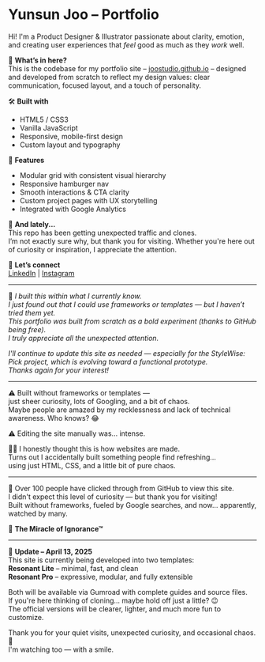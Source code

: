 # Yunsun Joo – Portfolio

Hi! I'm a Product Designer & Illustrator passionate about clarity, emotion, and creating user experiences that *feel* good as much as they *work* well.

🎯 **What’s in here?**  
This is the codebase for my portfolio site – [joostudio.github.io](https://joostudio.github.io) – designed and developed from scratch to reflect my design values: clear communication, focused layout, and a touch of personality.

🛠️ **Built with**  
- HTML5 / CSS3  
- Vanilla JavaScript  
- Responsive, mobile-first design  
- Custom layout and typography

📌 **Features**  
- Modular grid with consistent visual hierarchy  
- Responsive hamburger nav  
- Smooth interactions & CTA clarity  
- Custom project pages with UX storytelling  
- Integrated with Google Analytics

💬 **And lately...**  
This repo has been getting unexpected traffic and clones.  
I’m not exactly sure why, but thank you for visiting. Whether you're here out of curiosity or inspiration, I appreciate the attention.

🤝 **Let’s connect**  
[LinkedIn](https://www.linkedin.com/in/yunsunjoo) | [Instagram](https://www.instagram.com/joostudio.g)

---

📝 *I built this within what I currently know.*  
*I just found out that I could use frameworks or templates — but I haven’t tried them yet.*  
*This portfolio was built from scratch as a bold experiment (thanks to GitHub being free).*  
*I truly appreciate all the unexpected attention.*

*I'll continue to update this site as needed — especially for the StyleWise: Pick project, which is evolving toward a functional prototype.  
Thanks again for your interest!*

---

⚠️ Built without frameworks or templates —  
just sheer curiosity, lots of Googling, and a bit of chaos.  
Maybe people are amazed by my recklessness and lack of technical awareness. Who knows? 😂

⚠️ Editing the site manually was... intense.

🤷‍♀️ I honestly thought this is how websites are made.  
Turns out I accidentally built something people find refreshing…  
using just HTML, CSS, and a little bit of pure chaos.

---
👀 Over 100 people have clicked through from GitHub to view this site.  
I didn't expect this level of curiosity — but thank you for visiting!  
Built without frameworks, fueled by Google searches, and now... apparently, watched by many.

🎯 **The Miracle of Ignorance™**


---

🧩 **Update – April 13, 2025**  
This site is currently being developed into two templates:  
**Resonant Lite** – minimal, fast, and clean  
**Resonant Pro** – expressive, modular, and fully extensible

Both will be available via Gumroad with complete guides and source files.  
If you're here thinking of cloning... maybe hold off just a little? 😉  
The official versions will be clearer, lighter, and much more fun to customize.

Thank you for your quiet visits, unexpected curiosity, and occasional chaos. 👀  
I'm watching too — with a smile.